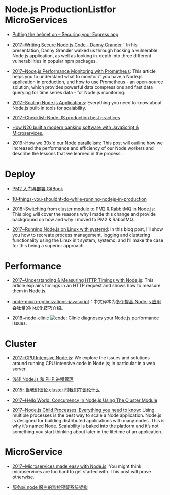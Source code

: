 # Node.js ProductionListfor MicroServices

- [Putting the helmet on – Securing your Express app](https://parg.co/U55)

- [2017~Writing Secure Node.js Code - Danny Grander](https://parg.co/bVL)：In his presentation, Danny Grander walked us through hacking a vulnerable Node.js application, as well as looking in-depth into three different vulnerabilities in popular npm packages.

- [2017~Node.js Performance Monitoring with Prometheus](https://parg.co/bed): This article helps you to understand what to monitor if you have a Node.js application in production, and how to use Prometheus - an open-source solution, which provides powerful data compressions and fast data querying for time series data - for Node.js monitoring.

- [2017~Scaling Node.js Applications](https://parg.co/b1y): Everything you need to know about Node.js built-in tools for scalability.

- [2017~Checklist: Node.JS production best practices](http://goldbergyoni.com/checklist-best-practice-of-node-js-in-production/)

- [How N26 built a modern banking software with JavaScript & Microservices.](https://parg.co/UXc)

- [2019~How we 30x'd our Node parallelism](https://blog.plaid.com/how-we-parallelized-our-node-service-by-30x/): This post will outline how we increased the performance and efficiency of our Node workers and describe the lessons that we learned in the process.

# Deploy

- [PM2 入门与部署 GitBook](https://wohugb.gitbooks.io/pm2/content/index.html)

- [10-things-you-shouldnt-do-while-running-nodejs-in-production](https://parg.co/Aw7)

- [2018~Switching from cluster module to PM2 & RabbitMQ in Node.js](https://parg.co/Awx): This blog will cover the reasons why I made this change and provide background on how and why I moved to PM2 & RabbitMQ.

- [2017~Running Node.js on Linux with systemd](https://blog.codeship.com/running-node-js-linux-systemd/): In this blog post, I’ll show you how to recreate process management, logging and clustering functionality using the Linux init system, systemd, and I’ll make the case for this being a superior approach.

# Performance

- [2017~Understanding & Measuring HTTP Timings with Node.js](https://blog.risingstack.com/measuring-http-timings-node-js/): This article explains timings in an HTTP request and shows how to measure them in Node.js.

- [node-micro-optimizations-javascript](https://www.infoq.com/articles/node-micro-optimizations-javascript)：中文译本为[多个提高 Node.js 应用吞吐量的小优化技巧介绍](https://zhuanlan.zhihu.com/p/25276558)。

- [2018~node-clinic ![code](https://ng-tech.icu/assets/code.svg)](https://github.com/nearform/node-clinic): Clinic diagnoses your Node.js performance issues.

# Cluster

- [2017~CPU Intensive Node.js](https://codeburst.io/cpu-intensive-node-js-part-1-1218b102e5ec): We explore the issues and solutions around running CPU intensive code in Node.js; in particular in a web server.

- [浅谈 Node.js 和 PHP 进程管理](http://taobaofed.org/blog/2015/11/24/nodejs-php-process-manager/)

- [2015- 当我们谈论 cluster 时我们在谈论什么](http://taobaofed.org/blog/2015/11/03/nodejs-cluster/)

- [2017~Hello World: Concurrency In Node.js Using The Cluster Module](http://6me.us/AKz9)

- [2017~Node.js Child Processes: Everything you need to know](https://parg.co/bLq): Using multiple processes is the best way to scale a Node application. Node.js is designed for building distributed applications with many nodes. This is why it’s named Node. Scalability is baked into the platform and it’s not something you start thinking about later in the lifetime of an application.

# MicroService

- [2017~Microservices made easy with Node.js](https://arm.ag/microservices-made-easy-with-node-js-f41bb2be2d3c): You might think microservices are too hard to get started with. This post will prove otherwise.

- [服务端 node 服务的监控预警系统架构](https://github.com/ShowJoy-com/showjoy-blog/issues/4)
